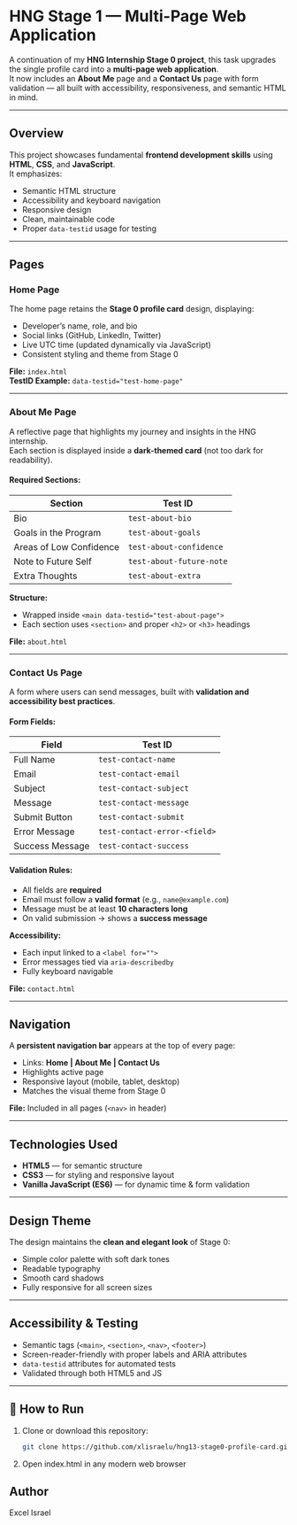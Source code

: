 # HNG Stage 1 — Multi-Page Web Application

A continuation of my **HNG Internship Stage 0 project**, this task upgrades the single profile card into a **multi-page web application**.  
It now includes an **About Me** page and a **Contact Us** page with form validation — all built with accessibility, responsiveness, and semantic HTML in mind.

---

## Overview
This project showcases fundamental **frontend development skills** using **HTML**, **CSS**, and **JavaScript**.  
It emphasizes:
- Semantic HTML structure
- Accessibility and keyboard navigation
- Responsive design
- Clean, maintainable code
- Proper `data-testid` usage for testing

---

## Pages

### Home Page
The home page retains the **Stage 0 profile card** design, displaying:
- Developer’s name, role, and bio  
- Social links (GitHub, LinkedIn, Twitter)  
- Live UTC time (updated dynamically via JavaScript)  
- Consistent styling and theme from Stage 0  

**File:** `index.html`  
**TestID Example:** `data-testid="test-home-page"`

---

### About Me Page
A reflective page that highlights my journey and insights in the HNG internship.  
Each section is displayed inside a **dark-themed card** (not too dark for readability).  

#### Required Sections:
| Section | Test ID |
|----------|----------|
| Bio | `test-about-bio` |
| Goals in the Program | `test-about-goals` |
| Areas of Low Confidence | `test-about-confidence` |
| Note to Future Self | `test-about-future-note` |
| Extra Thoughts | `test-about-extra` |

**Structure:**  
- Wrapped inside `<main data-testid="test-about-page">`  
- Each section uses `<section>` and proper `<h2>` or `<h3>` headings  

**File:** `about.html`

---

### Contact Us Page
A form where users can send messages, built with **validation and accessibility best practices**.

#### Form Fields:
| Field | Test ID |
|--------|----------|
| Full Name | `test-contact-name` |
| Email | `test-contact-email` |
| Subject | `test-contact-subject` |
| Message | `test-contact-message` |
| Submit Button | `test-contact-submit` |
| Error Message | `test-contact-error-<field>` |
| Success Message | `test-contact-success` |

#### Validation Rules:
- All fields are **required**
- Email must follow a **valid format** (e.g., `name@example.com`)
- Message must be at least **10 characters long**
- On valid submission → shows a **success message**

**Accessibility:**
- Each input linked to a `<label for="">`
- Error messages tied via `aria-describedby`
- Fully keyboard navigable

**File:** `contact.html`

---

## Navigation
A **persistent navigation bar** appears at the top of every page:
- Links: **Home | About Me | Contact Us**
- Highlights active page
- Responsive layout (mobile, tablet, desktop)
- Matches the visual theme from Stage 0

**File:** Included in all pages (`<nav>` in header)

---

## Technologies Used
- **HTML5** — for semantic structure  
- **CSS3** — for styling and responsive layout  
- **Vanilla JavaScript (ES6)** — for dynamic time & form validation  

---

## Design Theme
The design maintains the **clean and elegant look** of Stage 0:
- Simple color palette with soft dark tones  
- Readable typography  
- Smooth card shadows  
- Fully responsive for all screen sizes  

---

## Accessibility & Testing
- Semantic tags (`<main>`, `<section>`, `<nav>`, `<footer>`)  
- Screen-reader-friendly with proper labels and ARIA attributes  
- `data-testid` attributes for automated tests  
- Validated through both HTML5 and JS  

---

## 🚀 How to Run
1. Clone or download this repository:  
   ```bash
   git clone https://github.com/xlisraelu/hng13-stage0-profile-card.git
2. Open index.html in any modern web browser

## Author
Excel Israel
